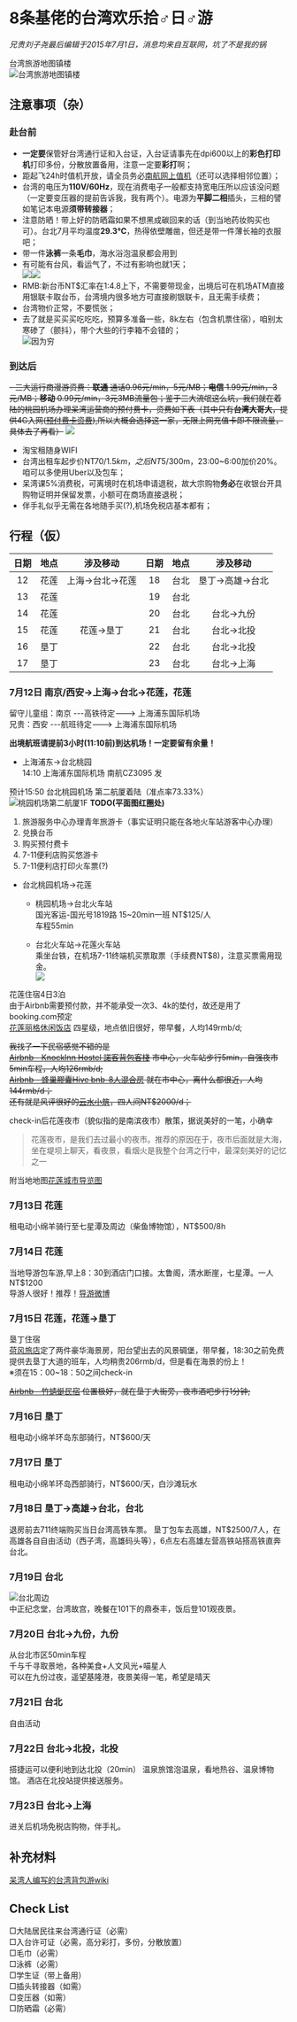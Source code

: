 # 8条基佬的台湾欢乐拾♂日♂游
*兄贵刘子尧最后编辑于2015年7月1日，消息均来自互联网，坑了不是我的锅*

台湾旅游地图镇楼  
![台湾旅游地图镇楼](http://i1.tietuku.com/c50ca69650745e7d.jpg)
## 注意事项（杂）
### 赴台前
- **一定要**保管好台湾通行证和入台证，入台证请事先在dpi600以上的**彩色打印机**打印多份，分散放置备用，注意一定要**彩打**啊；
- 距起飞24h时值机开放，请全员务必[南航网上值机](http://airport.csair.com/cki/login/by-ticket "南航网上值机")（还可以选择相邻位置）；
- 台湾的电压为**110V/60Hz**，现在消费电子一般都支持宽电压所以应该没问题（一定要变压器的提前告诉我，我有两个）。电源为**平脚二相**插头，三相的譬如笔记本电源**须带转接器**；
- 注意防晒！带上好的防晒霜如果不想黑成碳回来的话（到当地药妆购买也可）。台北7月平均温度**29.3℃**，热得依壁雕凿，但还是带一件薄长袖的衣服吧；
- 带一件**泳裤**一条**毛巾**，海水浴泡温泉都会用到
- 有可能有台风，看运气了，不过有影响也就1天；  
![](http://i1.tietuku.com/91427768c4d2a886.jpg)![](http://i1.tietuku.com/daa97b46ffa465fb.jpg)
- RMB:新台币NT$汇率在1:4.8上下，不需要带现金，出境后可在机场ATM直接用银联卡取台币，台湾境内很多地方可直接刷银联卡，且无需手续费；
- 台湾物价正常，不要慌张；
- 去了就是买买买吃吃吃，预算多准备一些，8k左右（包含机票住宿），咱别太寒碜了（颤抖），带个大些的行李箱不会错的；  
![因为穷](http://i1.tietuku.com/378e4b557ce50af8.jpg)

### 到达后
~~- 三大运行商漫游资费：**联通** 通话0.96元/min，5元/MB；**电信** 1.99元/min，3元/MB；**移动** 0.99元/min，3元3MB流量包；鉴于三大流氓这么坑，我们就在着陆的桃园机场办理呆湾运营商的预付费卡，资费如下表（其中只有**台湾大哥大**，提供4G入网([预付费卡资费](https://www.taiwanmobile.com/mobile/prePay/internet/index_2.html#.VZLqT_mqoSU)),所以大概会选择这一家，无限上网充值卡即不限流量，具体去了再看）~~
![](http://cdn.sspai.com/attachment/thumbnail/2014/09/29/b6d5da63800ee4326c31791b46e2c2142c302_mw_800_wm_1_wmp_3.jpg)
- 淘宝租随身WIFI
- 台湾出租车起步价NT$70/1.5km，之后NT$5/300m，23:00~6:00加价20%。咱可以多使用Uber以及包车；
- 呆湾课5%消费税，可离境时在机场申请退税，故大宗购物**务必**在收银台开具购物证明并保留发票，小额可在商场直接退税；
- 伴手礼似乎无需在各地随手买(?),机场免税店基本都有；

## 行程（仮）

| 日期| 地点 |涉及移动| 日期| 地点 |涉及移动|
|:--------:|:--------:|:--------:|:--------:|:--------:|:--------:|
|    12    |   花莲   |上海->台北->花莲|    18    |   台北    |垦丁->高雄->台北|
|    13    |   花莲   ||    19    |   台北   ||
|    14    |   花莲   ||    20    |   台北   |台北->九份|
|    15    |   花莲    |花莲->垦丁|    21    |  台北 |台北->北投|
|    16    |   垦丁    ||    22    |   台北   |台北->北投|
|    17    |   垦丁    ||    23    |   台北   |台北->上海|

### 7月12日 南京/西安->上海->台北->花莲，花莲

留守儿童组：南京 ---高铁待定---> 上海浦东国际机场   
兄贵：西安 ---航班待定---> 上海浦东国际机场

**出境航班请提前3小时(11:10前)到达机场！一定要留有余量！**   


- 上海浦东->台北桃园  
14:10 上海浦东国际机场 南航CZ3095 发

预计15:50 台北桃园机场 第二航厦着陆（准点率73.33%）
![桃园机场第二航厦1F](http://i1.tietuku.com/20687de33d71a767.jpg)
**TODO(平面图红圈处)**    
1. 旅游服务中心办理青年旅游卡（事实证明只能在各地火车站游客中心办理）  
2. 兑换台币  
3. 购买预付费卡  
4. 7-11便利店购买悠游卡  
5. 7-11便利店打印火车票(?)


- 台北桃园机场->花莲
    - 桃园机场->台北火车站  
    国光客运-国光号1819路  15~20min一班  NT$125/人  
    车程55min
    
    - 台北火车站->花莲火车站  
    乘坐台铁，在机场7-11终端机买票取票（手续费NT$8)，注意买票需用现金。  
    ![](http://i1.tietuku.com/be75081cb5a52c53.jpg) 
 
    
花莲住宿4日3泊  
由于Airbnb需要预付款，并不能承受一次3、4k的垫付，故还是用了booking.com预定   
[花莲丽格休闲饭店](http://www.booking.com/hotel/tw/liga.zh-cn.html?sid=efc403d1e964b8e509fd72b7612a12c7;dcid=4;checkin=2015-07-12;checkout=2015-07-15;dist=0;group_adults=3;group_adults=4;group_children=0;group_children=0;group_rooms=49991203_82366516_0_1_3_0_0%2C49991204_82366516_0_1_4_0_0;req_adults=7;req_children=0;srfid=e83b1f3b084f2ae9d330ce6cf57776ee89528a90X7;type=total;ucfs=1&) 四星级，地点依旧很好，带早餐，人均149rmb/d;  

~~我找了一下民宿感觉不错的是~~  
~~[Airbnb - KnockInn Hostel 諾客背包客棧](https://zh.airbnb.com/rooms/6306638?checkin=2015-07-12&checkout=2015-07-15&guests=8&s=f2JW "KnockInn Hostel 諾客背包客棧") 市中心，火车站步行5min，自强夜市5min车程，人均126rmb/d;~~  
~~[Airbnb - 蜂巢膠囊Hive bnb-8人混合房](https://zh.airbnb.com/rooms/5388199?checkin=2015-07-12&checkout=2015-07-15&guests=8&s=QPyd "蜂巢膠囊Hive bnb-8人混合房") 就在市中心，离什么都很近，人均144rmb/d；~~    
~~还有就是风评很好的[云水小筑](http://www.hlplay.tw/cloudhome/room.htm)，四人间NT$2000/d；~~    


check-in后花莲夜市（貌似指的是南滨夜市）散策，据说美好的一笔，小确幸
> 花莲夜市，是我们去过最小的夜市。推荐的原因在于，夜市后面就是大海，坐在堤坝上聊天，看夜景，看烟火是我整个台湾之行中，最深刻美好的记忆之一

附当地地图[花莲城市导览图](http://www.tel038.com.tw/map/wa/lu.jpg)

### 7月13日 花莲
租电动小绵羊骑行至七星潭及周边（柴鱼博物馆），NT$500/8h
### 7月14日 花莲
当地导游包车游,早上8：30到酒店门口接。太鲁阁，清水断崖，七星潭。一人NT$1200  
导游人很好！推荐！[导游微博](http://weibo.com/u/1634617767?topnav=1&wvr=6&topsug=1)
### 7月15日 花莲，花莲->垦丁

垦丁住宿  
[荷风旅店](https://www.booking.com/hotel/tw/he-feng-min-su.zh-cn.html?sid=efc403d1e964b8e509fd72b7612a12c7;dcid=2)定了两件豪华海景房，阳台望出去的风景碉堡，带早餐，18:30之前免费提供去垦丁大道的班车，人均稍贵206rmb/d，但是看在海景的份上！    
※须在15：00~18：50之间check-in  

~~[Airbnb - 竹蜻蜓民宿](https://zh.airbnb.com/rooms/902980?checkin=2015-07-15&checkout=2015-07-18&guests=8&s=cHAY) 位置极好，就在垦丁大街旁，夜市酒吧步行1分钟;~~

### 7月16日 垦丁
租电动小绵羊环岛东部骑行，NT$600/天
### 7月17日 垦丁
租电动小绵羊环岛西部骑行，NT$600/天，白沙滩玩水
### 7月18日 垦丁->高雄->台北，台北
退房前去711终端购买当日台湾高铁车票。
垦丁包车去高雄，NT$2500/7人，在高雄各自自由活动（西子湾，高雄码头等），6点左右高雄左营高铁站搭高铁直奔台北。
### 7月19日 台北 	
![台北周边](http://i1.tietuku.com/39caeda9695c35a0.jpg)  
中正纪念堂，台湾故宫，晚餐在101下的鼎泰丰，饭后登101观夜景。
### 7月20日 台北->九份，九份
从台北市区50min车程  
千与千寻取景地，各种美食+人文风光+喵星人  
可以在九份过夜，遥望基隆港，夜景美得一笔，希望是晴天
### 7月21日 台北
自由活动
### 7月22日 台北->北投，北投
搭捷运可以便利地到达北投（20min）
温泉旅馆泡温泉，看地热谷、温泉博物馆。
酒店在北投站提供接送服务。
### 7月23日 台北->上海
进关后机场免税店购物，伴手礼。

## 补充材料
[呆湾人编写的台湾背包游wiki](http://www.bbkz.com/guide/index.php?title=%E4%B8%AD%E8%8F%AF%E6%B0%91%E5%9C%8B&ajax=0 "呆湾人编写的台湾背包游wiki")
## Check List
□大陆居民往来台湾通行证（必需）  
□入台许可证（必需，高分彩打，多份，分散放置）   
□毛巾（必需）  
□泳裤（必需）  
□学生证（带上备用）   
□插头转接器（如需）  
□变压器（如需）  
□防晒霜（必需）

